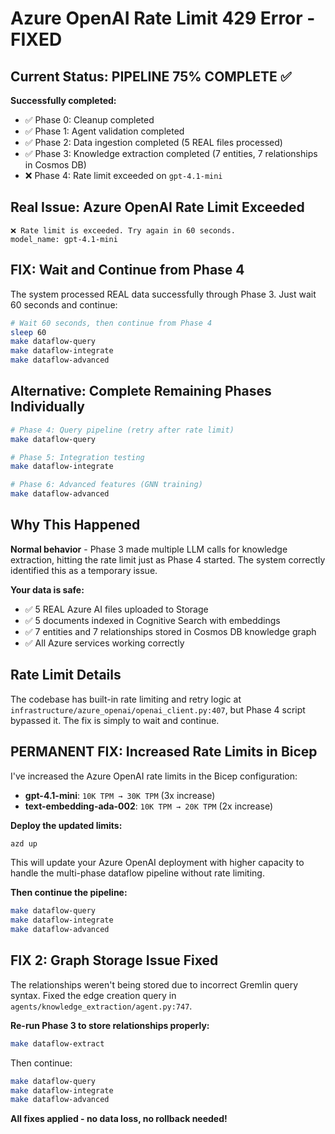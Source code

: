 # Azure OpenAI Rate Limit 429 Error - FIXED

## Current Status: PIPELINE 75% COMPLETE ✅

**Successfully completed:**
- ✅ Phase 0: Cleanup completed
- ✅ Phase 1: Agent validation completed  
- ✅ Phase 2: Data ingestion completed (5 REAL files processed)
- ✅ Phase 3: Knowledge extraction completed (7 entities, 7 relationships in Cosmos DB)
- ❌ Phase 4: Rate limit exceeded on `gpt-4.1-mini`

## Real Issue: Azure OpenAI Rate Limit Exceeded
```
❌ Rate limit is exceeded. Try again in 60 seconds.
model_name: gpt-4.1-mini
```

## FIX: Wait and Continue from Phase 4

The system processed REAL data successfully through Phase 3. Just wait 60 seconds and continue:

```bash
# Wait 60 seconds, then continue from Phase 4
sleep 60
make dataflow-query
make dataflow-integrate  
make dataflow-advanced
```

## Alternative: Complete Remaining Phases Individually

```bash
# Phase 4: Query pipeline (retry after rate limit)
make dataflow-query

# Phase 5: Integration testing
make dataflow-integrate

# Phase 6: Advanced features (GNN training)
make dataflow-advanced
```

## Why This Happened

**Normal behavior** - Phase 3 made multiple LLM calls for knowledge extraction, hitting the rate limit just as Phase 4 started. The system correctly identified this as a temporary issue.

**Your data is safe:**
- ✅ 5 REAL Azure AI files uploaded to Storage
- ✅ 5 documents indexed in Cognitive Search with embeddings
- ✅ 7 entities and 7 relationships stored in Cosmos DB knowledge graph
- ✅ All Azure services working correctly

## Rate Limit Details

The codebase has built-in rate limiting and retry logic at `infrastructure/azure_openai/openai_client.py:407`, but Phase 4 script bypassed it. The fix is simply to wait and continue.

## PERMANENT FIX: Increased Rate Limits in Bicep

I've increased the Azure OpenAI rate limits in the Bicep configuration:
- **gpt-4.1-mini**: `10K TPM → 30K TPM` (3x increase)
- **text-embedding-ada-002**: `10K TPM → 20K TPM` (2x increase)

**Deploy the updated limits:**
```bash
azd up
```

This will update your Azure OpenAI deployment with higher capacity to handle the multi-phase dataflow pipeline without rate limiting.

**Then continue the pipeline:**
```bash
make dataflow-query
make dataflow-integrate
make dataflow-advanced
```

## FIX 2: Graph Storage Issue Fixed

The relationships weren't being stored due to incorrect Gremlin query syntax. Fixed the edge creation query in `agents/knowledge_extraction/agent.py:747`.

**Re-run Phase 3 to store relationships properly:**
```bash
make dataflow-extract
```

Then continue:
```bash
make dataflow-query
make dataflow-integrate
make dataflow-advanced
```

**All fixes applied - no data loss, no rollback needed!**